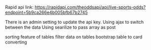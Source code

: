 Rapid api link: https://rapidapi.com/theoddsapi/api/live-sports-odds?endpoint=5b9ca266e4b005bfb67b2745

There is an admin setting to update the api key.
Using ajax to switch between the data
Using searilize to pass array as post

sorting feature of tables
filter data on tables
bootstrap table to card converting
